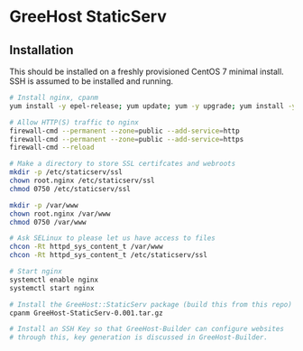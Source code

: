 # GreeHost StaticServ

## Installation

This should be installed on a freshly provisioned CentOS 7 minimal install.  SSH is assumed to be installed and running.

```bash
# Install nginx, cpanm
yum install -y epel-release; yum update; yum -y upgrade; yum install -y nginx perl-App-cpanminus

# Allow HTTP(S) traffic to nginx
firewall-cmd --permanent --zone=public --add-service=http
firewall-cmd --permanent --zone=public --add-service=https
firewall-cmd --reload

# Make a directory to store SSL certifcates and webroots
mkdir -p /etc/staticserv/ssl
chown root.nginx /etc/staticserv/ssl
chmod 0750 /etc/staticserv/ssl

mkdir -p /var/www
chown root.nginx /var/www
chmod 0750 /var/www

# Ask SELinux to please let us have access to files
chcon -Rt httpd_sys_content_t /var/www
chcon -Rt httpd_sys_content_t /etc/staticserv/ssl

# Start nginx
systemctl enable nginx
systemctl start nginx

# Install the GreeHost::StaticServ package (build this from this repo)
cpanm GreeHost-StaticServ-0.001.tar.gz

# Install an SSH Key so that GreeHost-Builder can configure websites
# through this, key generation is discussed in GreeHost-Builder.
```

